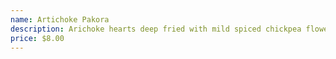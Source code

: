 ```yaml
---
name: Artichoke Pakora
description: Arichoke hearts deep fried with mild spiced chickpea flower.
price: $8.00
---
```


